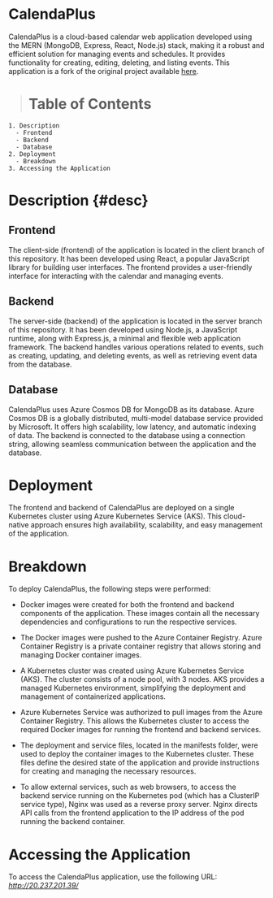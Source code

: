 # CalendaPlus

CalendaPlus is a cloud-based calendar web application developed using the MERN (MongoDB, Express, React, Node.js) stack, making it a robust and efficient solution for managing events and
schedules. It provides functionality for creating, editing, deleting, and listing events. This application is a fork of the original project available [here](https://github.com/juanpmachadob/mern-calendar).

  > # Table of Contents 
    1. Description
      - Frontend 
      - Backend 
      - Database 
    2. Deployment
      - Breakdown
    3. Accessing the Application 

# Description {#desc}
## Frontend 
The client-side (frontend) of the application is located in the client branch of this repository. It has been developed using React, a popular JavaScript
library for building user interfaces. The frontend provides a user-friendly interface for interacting with the calendar and managing events.

##  Backend 
The server-side (backend) of the application is located in the server branch of this repository. It has been developed using Node.js, a JavaScript runtime, along with Express.js, a minimal and flexible web application framework. The backend handles various operations related to
events, such as creating, updating, and deleting events, as well as retrieving event data from the database.

##  Database 
CalendaPlus uses Azure Cosmos DB for MongoDB as its database. Azure Cosmos DB is a globally distributed, multi-model database service
provided by Microsoft. It offers high scalability, low latency, and automatic indexing of data. The backend is connected to the database
using a connection string, allowing seamless communication between the application and the database.

# Deployment 
The frontend and backend of CalendaPlus are deployed on a single Kubernetes cluster using Azure Kubernetes Service (AKS). This
cloud-native approach ensures high availability, scalability, and easy management of the application.

#  Breakdown
To deploy CalendaPlus, the following steps were performed:

- Docker images were created for both the frontend and backend components
of the application. These images contain all the necessary dependencies
and configurations to run the respective services.

- The Docker images were pushed to the Azure Container Registry. Azure
Container Registry is a private container registry that allows storing
and managing Docker container images.

- A Kubernetes cluster was created using Azure Kubernetes Service (AKS).
The cluster consists of a node pool, with 3 nodes. AKS
provides a managed Kubernetes environment, simplifying the deployment
and management of containerized applications.

- Azure Kubernetes Service was authorized to pull images from the Azure
Container Registry. This allows the Kubernetes cluster to access the
required Docker images for running the frontend and backend services.

- The deployment and service files, located in the manifests folder, were
used to deploy the container images to the Kubernetes cluster. These
files define the desired state of the application and provide
instructions for creating and managing the necessary resources.

- To allow external services, such as web browsers, to access the backend
service running on the Kubernetes pod (which has a ClusterIP service
type), Nginx was used as a reverse proxy server. Nginx directs API calls
from the frontend application to the IP address of the pod running the
backend container.


# Accessing the Application 
To access the CalendaPlus application, use the
following URL: *http://20.237.201.39/*
